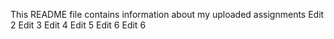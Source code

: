 This README file contains information about my uploaded assignments
Edit 2
Edit 3
Edit 4
Edit 5
Edit 6
Edit 6
